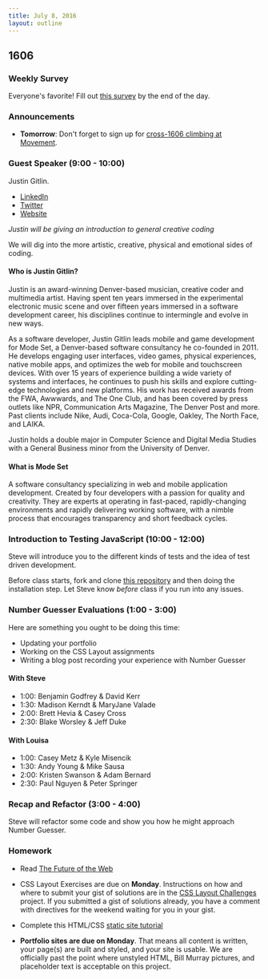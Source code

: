 ```yaml
---
title: July 8, 2016
layout: outline
---
```


## 1606

### Weekly Survey

Everyone's favorite! Fill out [this survey](http://goo.gl/forms/UyuiO2to9qJs4cXY2) by the end of the day.

### Announcements

- **Tomorrow**: Don't forget to sign up for [cross-1606 climbing at Movement](https://docs.google.com/forms/d/1s6BnsElFheMCw25Qj15O9CRVCQYbBrI5W2L48OqJNAc/viewform?c=0&w=1).

### Guest Speaker (9:00 - 10:00)

Justin Gitlin.

- [LinkedIn](https://www.linkedin.com/in/justin-gitlin-5a224)
- [Twitter](https://twitter.com/cacheflowe?lang=en)
- [Website](http://cacheflowe.com/)

​*Justin will be giving an introduction to general creative coding*​

We will dig into the more artistic, creative, physical and emotional sides of coding.

#### Who is Justin Gitlin?

Justin is an award-winning Denver-based musician, creative coder and multimedia artist. Having spent ten years immersed in the experimental electronic music scene and over fifteen years immersed in a software development career, his disciplines continue to intermingle and evolve in new ways.

As a software developer, Justin Gitlin leads mobile and game development for Mode Set, a Denver-based software consultancy he co-founded in 2011. He develops engaging user interfaces, video games, physical experiences, native mobile apps, and optimizes the web for mobile and touchscreen devices. With over 15 years of experience building a wide variety of systems and interfaces, he continues to push his skills and explore cutting-edge technologies and new platforms. His work has received awards from the FWA, Awwwards, and The One Club, and has been covered by press outlets like NPR, Communication Arts Magazine, The Denver Post and more. Past clients include Nike, Audi, Coca-Cola, Google, Oakley, The North Face, and LAIKA.

Justin holds a double major in Computer Science and Digital Media Studies with a General Business minor from the University of Denver.

#### What is Mode Set

A software consultancy specializing in web and mobile application development. Created by four developers with a passion for quality and creativity. They are experts at operating in fast-paced, rapidly-changing environments and rapidly delivering working software, with a nimble process that encourages transparency and short feedback cycles.

### Introduction to Testing JavaScript (10:00 - 12:00)

Steve will introduce you to the different kinds of tests and the idea of test driven development.

Before class starts, fork and clone [this repository][ts] and then doing the installation step. Let Steve know _before_ class if you run into any issues.

[ts]: https://github.com/turingschool-examples/testing-javascript

### Number Guesser Evaluations (1:00 - 3:00)

Here are something you ought to be doing this time:

- Updating your portfolio
- Working on the CSS Layout assignments
- Writing a blog post recording your experience with Number Guesser

#### With Steve

* 1:00: Benjamin Godfrey & David Kerr
* 1:30: Madison Kerndt & MaryJane Valade
* 2:00: Brett Hevia & Casey Cross
* 2:30: Blake Worsley & Jeff Duke

#### With Louisa

* 1:00: Casey Metz & Kyle Misencik
* 1:30: Andy Young & Mike Sausa
* 2:00: Kristen Swanson & Adam Bernard
* 2:30: Paul Nguyen & Peter Springer

### Recap and Refactor (3:00 - 4:00)

Steve will refactor some code and show you how he might approach Number Guesser.

### Homework

- Read [The Future of the Web](http://alistapart.com/article/the-future-of-the-web)

- CSS Layout Exercises are due on **Monday**. Instructions on how and where to submit your gist of solutions are in the [CSS Layout Challenges](https://github.com/turingschool-examples/css-layout-challenges) project. If you submitted a gist of solutions already, you have a comment with directives for the weekend waiting for you in your gist.

- Complete this HTML/CSS [static site tutorial](https://github.com/turingschool-examples/introductory-static-site)

- **Portfolio sites are due on Monday**. That means all content is written, your page(s) are built and styled, and your site is usable. We are officially past the point where unstyled HTML, Bill Murray pictures, and placeholder text is acceptable on this project.
